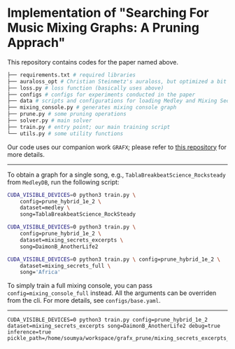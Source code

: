 # Implementation of "Searching For Music Mixing Graphs: A Pruning Apprach"

This repository contains codes for the paper named above.

``` bash
├── requirements.txt # required libraries
├── auraloss_opt # Christian Steinmetz's auraloss, but optimized a bit for speed
├── loss.py # loss function (basically uses above)
├── configs # configs for experiments conducted in the paper 
├── data # scripts and configurations for loading Medley and Mixing Secrets songs
├── mixing_console.py # generates mixing console graph 
├── prune.py # some pruning operations
├── solver.py # main solver
├── train.py # entry point; our main training script
└── utils.py # some utility functions
```

Our code uses our companion work `GRAFX`; please refer to [this repository](https://github.com/sh-lee97/grafx)
for more details.

---


To obtain a graph for a single song, e.g., `TablaBreakbeatScience_Rocksteady` from `MedleyDB`, run the following script:

``` bash
CUDA_VISIBLE_DEVICES=0 python3 train.py \
    config=prune_hybrid_1e_2 \
    dataset=medley \
    song=TablaBreakbeatScience_RockSteady
```
``` bash
CUDA_VISIBLE_DEVICES=0 python3 train.py \
    config=prune_hybrid_1e_2 \
    dataset=mixing_secrets_excerpts \
    song=DaimonB_AnotherLife2
```
``` bash
CUDA_VISIBLE_DEVICES=0 python3 train.py \ config=prune_hybrid_1e_2 \
    dataset=mixing_secrets_full \
    song='Africa'
```

To simply train a full mixing console, you can pass `config=mixing_console_full` instead.
All the arguments can be overriden from the cli. For more details, see `configs/base.yaml`.

---
```
CUDA_VISIBLE_DEVICES=0 python3 train.py config=prune_hybrid_1e_2 dataset=mixing_secrets_excerpts song=DaimonB_AnotherLife2 debug=true inference=true pickle_path=/home/soumya/workspace/grafx_prune/mixing_secrets_excerpts_DaimonB_AnotherLife2/prune_hybrid_1e_2_result.pickle
```